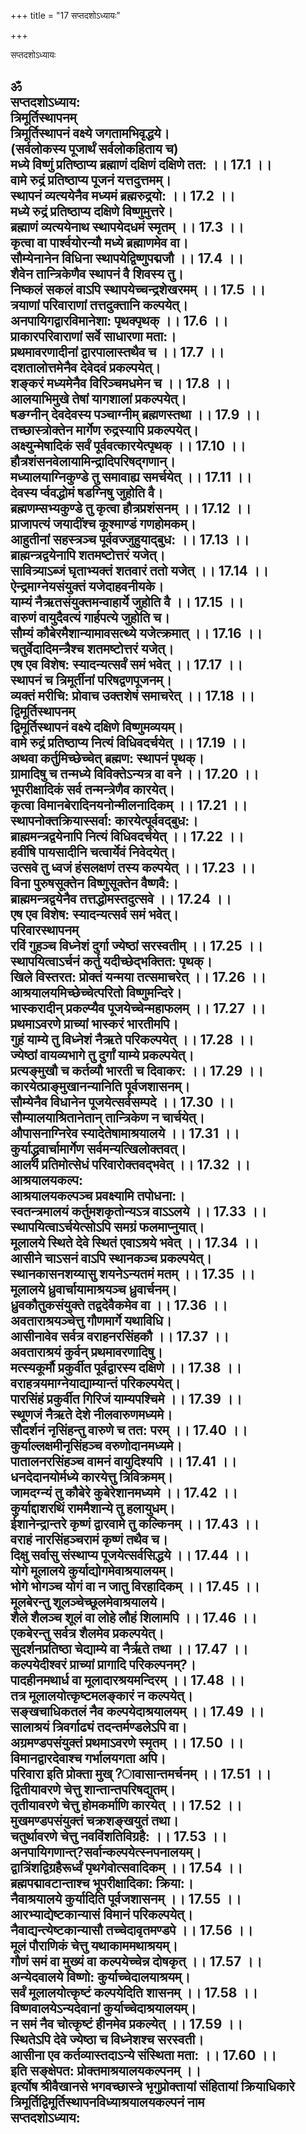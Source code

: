 +++
title = "17 सप्तदशोऽध्यायः"

+++





सप्तदशोऽध्यायः  




ॐ  
सप्तदशोऽध्याय:  
त्रिमूर्तिस्थापनम्  
त्रिमूर्तिस्थापनं वक्ष्ये जगतामभिवृद्धये।  
(सर्वलोकस्य पूजार्थं सर्वलोकहिताय च)  
मध्ये विष्णुं प्रतिष्ठाप्य ब्रह्माणं दक्षिणं दक्षिणे तत: ।। 17.1 ।।  
वामे रुद्रं प्रतिष्ठाप्य पूजनं यत्तदुत्तमम्।  
स्थापनं व्यत्ययेनैव मध्यमं ब्रह्मरुद्रयो: ।। 17.2 ।।  
मध्ये रुद्रं प्रतिष्ठाप्य दक्षिणे विष्णुमुत्तरे।  
ब्रह्माणं व्यत्ययेनाथ स्थापयेदधमं स्मृतम् ।। 17.3 ।।  
कृत्वा वा पार्श्वयोरन्यौ मध्ये ब्रह्माणमेव वा।  
सौम्येनानेन विधिना स्थापयेद्विष्णुपद्मजौ ।। 17.4 ।।  
शैवेन तान्त्रिकेणैव स्थापनं वै शिवस्य तु।  
निष्कलं सकलं वाऽपि स्थापयेच्चन्द्रशेखरमम् ।। 17.5 ।।  
त्रयाणां परिवाराणां तत्तदुक्तानि कल्पयेत्।  
अनपायिगद्वारविमानेशा: पृथक्पृथक् ।। 17.6 ।।  
प्राकारपरिवाराणां सर्वे साधारणा मता:।  
प्रथमावरणादीनां द्वारपालास्तथैव च ।। 17.7 ।।  
दशतालोत्तमेनैव देवेदवं प्रकल्पयेत्।  
शङ्करं मध्यमेनैव विरिञ्चमधमेन च ।। 17.8 ।।  
आलयाभिमुखे तेषां यागशालां प्रकल्पयेत्।  
षङग्नीन् देवदेवस्य पञ्चाग्नीम् ब्रह्मणस्तथा ।। 17.9 ।।  
तच्छास्त्रोक्तेन मार्गेण रुद्रस्यापि प्रकल्पयेत्।  
अक्ष्युन्मेषादिकं सर्वं पूर्ववत्कारयेत्पृथक् ।। 17.10 ।।  
हौत्रशंसनवेलायामिन्द्रादिपरिषद्गणान्।  
मध्यालयाग्निकुण्डे तु समावाह्य समर्चयेत् ।। 17.11 ।।  
देवस्य र्प्ववद्धोमं षडग्निषु जुहोति वै।  
ब्रह्मणम्सभ्यकुण्डे तु कृत्वा हौत्रप्रशंसनम् ।। 17.12 ।।  
प्राजापत्यं जयादींश्च कूश्माण्डं गणहोमकम्।  
आहुतीनां सहस्त्रञ्च पूर्ववज्जुहुयाद्बुध: ।। 17.13 ।।  
ब्राह्मन्त्रद्वयेनापि शतमष्टोत्तरं यजेत्।  
सावित्र्याऽब्जं घृताभ्यक्तं शतवारं ततो यजेत् ।। 17.14 ।।  
ऐन्द्रमाग्नेयसंयुक्तं यजेदाहवनीयके।  
याम्यं नैऋतसंयुक्तमन्वाहार्ये जुहोति वै ।। 17.15 ।।  
वारुणं वायुदैवत्यं गार्हपत्ये जुहोति च।  
सौम्यं कौबेरमैशान्यामावसत्थ्ये यजेत्क्रमात् ।। 17.16 ।।  
चतुर्वेदादिमन्त्रैश्च शतमष्टोत्तरं यजेत्।  
एष एव विशेष: स्यादन्यत्सर्वं समं भवेत् ।। 17.17 ।।  
स्थापनं च त्रिमूर्तीनां परिषद्वणपूजनम्।  
व्यक्तं मरीचि: प्रोवाच उक्तशेषं समाचरेत् ।। 17.18 ।।  
द्विमूर्तिस्थापनम्  
द्विमूर्तिस्थापनं वक्ष्ये दक्षिणे विष्णुमव्ययम्।  
वामे रुद्रं प्रतिष्ठाप्य नित्यं विधिवदर्चयेत् ।। 17.19 ।।  
अथवा कर्तुमिच्छेच्चेत् ब्रह्मण: स्थापनं पृथक्।  
ग्रामादिषु च तन्मध्ये विविक्तेऽन्यत्र वा वने ।। 17.20 ।।  
भूपरीक्षादिकं सर्व तन्मन्त्रेणैव कारयेत्।  
कृत्वा विमानबेरादिनयनोन्मीलनादिकम् ।। 17.21 ।।  
स्थापनोक्तक्रियास्सर्वा: कारयेत्पूर्ववद्बुध:।  
ब्राह्ममन्त्रद्वयेनापि नित्यं विधिवदर्चयेत् ।। 17.22 ।।  
हवींषि पायसादीनि चत्वार्येवं निवेदयेत्।  
उत्सवे तु ध्वजं हंसलक्षणं तस्य कल्पयेत् ।। 17.23 ।।  
विना पुरुषसूक्तेन विष्णुसूक्तेन वैष्णवै:।  
ब्राह्ममन्त्रद्वयेनैव तत्तद्धोमस्तदुत्सवे ।। 17.24 ।।  
एष एव विशेष: स्यादन्यत्सर्व समं भवेत्।  
परिवारस्थापनम्  
रविं गुहञ्च विध्नेशं दुर्गा ज्येष्ठां सरस्वतीम् ।। 17.25 ।।  
स्थापयित्वाऽर्चनं कर्तु यदीच्छेद्भक्तित: पृथक्।  
खिले विस्तरत: प्रोक्तं यन्मया तत्समाचरेत् ।। 17.26 ।।  
आश्रयालयमिच्छेच्चेत्परितो विष्णुमन्दिरे।  
भास्करादीन् प्रकल्प्यैव पूजयेच्चेन्महाफलम् ।। 17.27 ।।  
प्रथमाऽवरणे प्राच्यां भास्करं भारतीमपि।  
गुहं याम्ये तु विध्नेशं नैऋते परिकल्पयेत् ।। 17.28 ।।  
ज्येष्ठां वायव्यभागे तु दुर्गां याम्ये प्रकल्पयेत्।  
प्रत्यङ्मुखौ च कर्तव्यौ भारती च दिवाकर: ।। 17.29 ।।  
कारयेत्प्राङ्मुखानन्यानिति पूर्वजशासनम्।  
सौम्येनैव विधानेन पूजयेत्सर्वसम्पदे ।। 17.30 ।।  
सौम्यालयाश्रितानेतान् तान्त्रिकेण न चार्चयेत्।  
औपासनाग्निरेव स्यादेतेषामाश्रयालये ।। 17.31 ।।  
कुर्याद्ध्रुवार्चामार्गेण सर्वमन्यत्खिलोक्तवत्।  
आलयं प्रतिमोत्सेधं परिवारोक्तवद्भवेत् ।। 17.32 ।।  
आश्रयालयकल्प:  
आश्रयालयकल्पञ्च प्रवक्ष्यामि तपोधना:।  
स्वतन्त्रमालयं कर्तुमशकृतोन्यऽत्र वाऽऽलये ।। 17.33 ।।  
स्थापयित्वाऽर्चयेत्सोऽपि समग्रं फलमाप्नुयात्।  
मूलालये स्थिते देवे स्थितं एवाऽश्रये भवेत् ।। 17.34 ।।  
आसीने चाऽसनं वाऽपि स्थानकञ्च प्रकल्पयेत्।  
स्थानकासनशय्यासु शयनेऽन्यतमं मतम् ।। 17.35 ।।  
मूलालये ध्रुवार्चायामाश्रयञ्च ध्रुवार्चनम्।  
ध्रुवकौतुकसंयुक्ते तद्वदेवैकमेव वा ।। 17.36 ।।  
अवताराश्रयञ्चेत्तु गौणमार्गे यथाविधि।  
आसीनावेव सर्वत्र वराहनरसिंहकौ ।। 17.37 ।।  
अवताराश्रयं कुर्वन् प्रथमावरणादिषु।  
मत्स्यकूर्मौ प्रकुर्वीत पूर्वद्वारस्य दक्षिणे ।। 17.38 ।।  
वराहत्रयमाग्नेयाद्याम्यान्तं परिकल्पयेत्।  
पारसिंहं प्रकुर्वीत गिरिजं याम्यपश्चिमे ।। 17.39 ।।  
स्थूणजं नैऋते देशे नीलवारुणमध्यमे।  
सौदर्शनं नृसिंहन्तु वारुणे च तत: परम् ।। 17.40 ।।  
कुर्याल्लक्षमीनृसिंहञ्च वरुणोदानमध्यमे।  
पातालनरसिंहञ्च वामनं वायुदिश्यपि ।। 17.41 ।।  
धनदेदानयोर्मध्ये कारयेत्तु त्रिविक्रमम्।  
जामदग्न्यं तु कौबेरे कुबेरेशानमध्यमे ।। 17.42 ।।  
कुर्याद्दाशरथिं राममैशान्ये तु हलायुधम्।  
ईशानेन्द्रान्तरे कृष्णं द्वारवामे तु कल्किनम् ।। 17.43 ।।  
वराहं नारसिंहञ्चरामं कृष्णं तथैव च।  
दिक्षु सर्वासु संस्थाप्य पूजयेत्सर्वसिद्धये ।। 17.44 ।।  
योगे मूलालये कुर्याद्योगमेवाश्रयालयम्।  
भोगे भोगञ्च योगं वा न जातु विरहादिकम् ।। 17.45 ।।  
मूलबेरन्तु शूलञ्चेच्छूलमेवाश्रयालये।  
शैले शैलञ्च शूलं वा लोहे लौहं शिलामपि ।। 17.46 ।।  
एकबेरन्तु सर्वत्र शैलमेव प्रकल्पयेत्।  
सुदर्शनप्रतिष्ठा चेद्याम्ये वा नैर्ऋते तथा ।। 17.47 ।।  
कल्पयेदीश्वरं प्राच्यां प्रागादि परिकल्पनम्?।  
पादहीनमथार्ध वा मूलादारश्रयमन्दिरम् ।। 17.48 ।।  
तत्र मूलालयोत्कृष्टमलङ्कारं न कल्पयेत्।  
सङ्खचाधिकतलं नैव कल्पयेदाश्रयालयम् ।। 17.49 ।।  
सालाश्रयं त्रिवर्गाढ्यं तदन्तर्मण्डलेऽपि वा।  
अग्रमण्डपसंयुक्तं प्रथमाऽवरणे स्मृतम् ।। 17.50 ।।  
विमानद्वारदेवाश्च गर्भालयगता अपि।  
परिवारा इति प्रोक्ता मुख्?ावासान्तमर्चनम् ।। 17.51 ।।  
द्वितीयावरणे चेत्तु शान्तान्तपरिषद्युतम्।  
तृतीयावरणे चेत्तु होमकर्माणि कारयेत् ।। 17.52 ।।  
मुखमण्डपसंयुक्तं चक्रशङ्खयुतं तथा।  
चतुर्थावरणे चेत्तु नवविंशतिविग्रहै: ।। 17.53 ।।  
अनपायिगणान्त्?सर्वान्कल्पयेत्स्नपनालयम्।  
द्वात्रिंशद्विग्रहैरूर्ध्वं पृथगेवोत्सवादिकम् ।। 17.54 ।।  
ब्रह्मपद्मावटान्ताश्च भूपरीक्षादिका: क्रिया:।  
नैवाश्रयालये कुर्यादिति पूर्वजशासनम् ।। 17.55 ।।  
आरभ्याद्येष्टकान्यासं विमानं परिकल्पयेत्।  
नैवाद्यन्त्येष्टकान्यासौ तच्चेदावृतमण्डपे ।। 17.56 ।।  
मूलं पौराणिकं चेत्तु यथाकाममथाश्रयम्।  
गौणं समं वा मुख्यं वा कल्पयेच्चेन्न दोषकृत् ।। 17.57 ।।  
अन्येदवालये विष्णो: कुर्याच्चेदालयाश्रयम्।  
सर्वं मूलालयोत्कृष्टं कल्पयेदिति शासनम् ।। 17.58 ।।  
विष्णवालयेऽन्यदेवानां कुर्याच्चेदाश्रयालयम्।  
न समं नैव चोत्कृष्टं हीनमेव प्रकल्येत् ।। 17.59 ।।  
स्थितेऽपि देवे ज्येष्ठा च विध्नेशश्च सरस्वती।  
आसीना एव कर्तव्यास्तदाऽन्ये संस्थिता मता: ।। 17.60 ।।  
इति सङ्क्षेपत: प्रोक्तमाश्रयालयकल्पनम् ।।  
इर्त्योष श्रीवैखानसे भगवच्छास्त्रे भृगुप्रोक्तायां संहितायां क्रियाधिकारे त्रिमूर्तिद्विमूर्तिस्थापनविध्याश्रयालयकल्पनं नाम  
सप्तदशोऽध्याय:  
------
